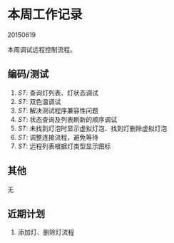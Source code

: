 # 本周工作记录

20150619

本周调试远程控制流程。

## 编码/测试


1. *ST*: 查询灯列表、灯状态调试
2. *ST*: 双色温调试
3. *ST*: 解决测试程序兼容性问题
4. *ST*: 状态查询及列表刷新的顺序调试
5. *ST*: 未找到灯泡时显示虚拟灯泡、找到灯删除虚拟灯泡
6. *ST*: 调整连接流程，避免等待
7. *ST*: 远程列表根据灯类型显示图标

## 其他

无

## 近期计划

1. 添加灯、删除灯流程
